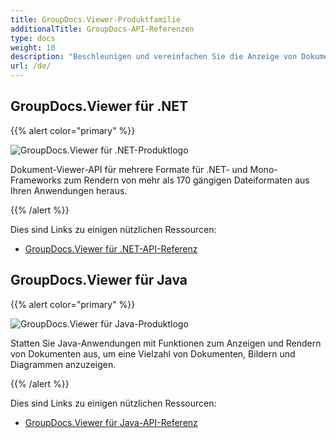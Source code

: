 ```yaml
---
title: GroupDocs.Viewer-Produktfamilie
additionalTitle: GroupDocs-API-Referenzen
type: docs
weight: 10
description: "Beschleunigen und vereinfachen Sie die Anzeige von Dokumenten oder Bildern in jeder plattformübergreifenden Anwendung mit unseren nativen GroupDocs.Viewer-APIs für .NET und Java"
url: /de/
---
```


## GroupDocs.Viewer für .NET

{{% alert color="primary" %}} 

![GroupDocs.Viewer für .NET-Produktlogo](../gdocs_net.png)

Dokument-Viewer-API für mehrere Formate für .NET- und Mono-Frameworks zum Rendern von mehr als 170 gängigen Dateiformaten aus Ihren Anwendungen heraus.

{{% /alert %}} 

Dies sind Links zu einigen nützlichen Ressourcen:

- [GroupDocs.Viewer für .NET-API-Referenz](/viewer/de/net/)


## GroupDocs.Viewer für Java

{{% alert color="primary" %}}

![GroupDocs.Viewer für Java-Produktlogo](../gdocs_java.png)

Statten Sie Java-Anwendungen mit Funktionen zum Anzeigen und Rendern von Dokumenten aus, um eine Vielzahl von Dokumenten, Bildern und Diagrammen anzuzeigen.

{{% /alert %}}

Dies sind Links zu einigen nützlichen Ressourcen:

- [GroupDocs.Viewer für Java-API-Referenz](/viewer/java/)
